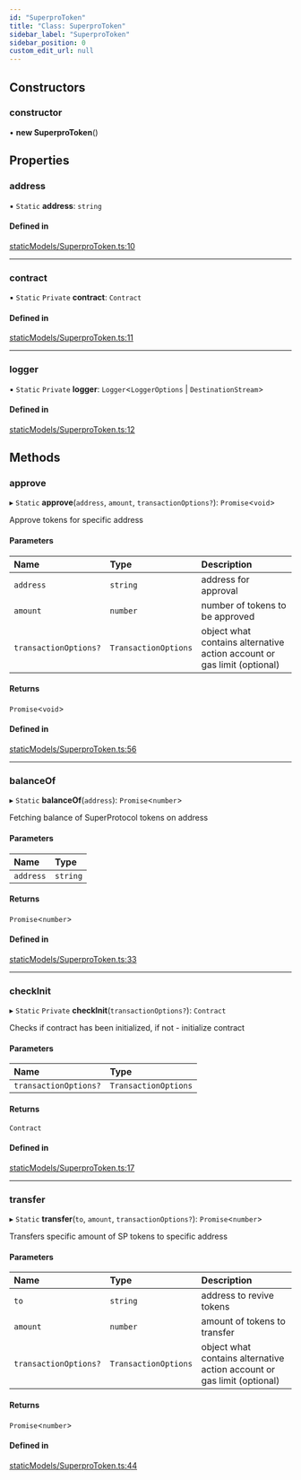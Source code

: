 ```yaml
---
id: "SuperproToken"
title: "Class: SuperproToken"
sidebar_label: "SuperproToken"
sidebar_position: 0
custom_edit_url: null
---
```


## Constructors

### constructor

• **new SuperproToken**()

## Properties

### address

▪ `Static` **address**: `string`

#### Defined in

[staticModels/SuperproToken.ts:10](https://github.com/Super-Protocol/sp-sdk-js/blob/7d2af19/src/staticModels/SuperproToken.ts#L10)

___

### contract

▪ `Static` `Private` **contract**: `Contract`

#### Defined in

[staticModels/SuperproToken.ts:11](https://github.com/Super-Protocol/sp-sdk-js/blob/7d2af19/src/staticModels/SuperproToken.ts#L11)

___

### logger

▪ `Static` `Private` **logger**: `Logger`<`LoggerOptions` \| `DestinationStream`\>

#### Defined in

[staticModels/SuperproToken.ts:12](https://github.com/Super-Protocol/sp-sdk-js/blob/7d2af19/src/staticModels/SuperproToken.ts#L12)

## Methods

### approve

▸ `Static` **approve**(`address`, `amount`, `transactionOptions?`): `Promise`<`void`\>

Approve tokens for specific address

#### Parameters

| Name | Type | Description |
| :------ | :------ | :------ |
| `address` | `string` | address for approval |
| `amount` | `number` | number of tokens to be approved |
| `transactionOptions?` | `TransactionOptions` | object what contains alternative action account or gas limit (optional) |

#### Returns

`Promise`<`void`\>

#### Defined in

[staticModels/SuperproToken.ts:56](https://github.com/Super-Protocol/sp-sdk-js/blob/0eeb728/src/staticModels/SuperproToken.ts#L56)

___

### balanceOf

▸ `Static` **balanceOf**(`address`): `Promise`<`number`\>

Fetching balance of SuperProtocol tokens on address

#### Parameters

| Name | Type |
| :------ | :------ |
| `address` | `string` |

#### Returns

`Promise`<`number`\>

#### Defined in

[staticModels/SuperproToken.ts:33](https://github.com/Super-Protocol/sp-sdk-js/blob/0eeb728/src/staticModels/SuperproToken.ts#L33)

___

### checkInit

▸ `Static` `Private` **checkInit**(`transactionOptions?`): `Contract`

Checks if contract has been initialized, if not - initialize contract

#### Parameters

| Name | Type |
| :------ | :------ |
| `transactionOptions?` | `TransactionOptions` |

#### Returns

`Contract`

#### Defined in

[staticModels/SuperproToken.ts:17](https://github.com/Super-Protocol/sp-sdk-js/blob/7d2af19/src/staticModels/SuperproToken.ts#L17)

___

### transfer

▸ `Static` **transfer**(`to`, `amount`, `transactionOptions?`): `Promise`<`number`\>

Transfers specific amount of SP tokens to specific address

#### Parameters

| Name | Type | Description |
| :------ | :------ | :------ |
| `to` | `string` | address to revive tokens |
| `amount` | `number` | amount of tokens to transfer |
| `transactionOptions?` | `TransactionOptions` | object what contains alternative action account or gas limit (optional) |

#### Returns

`Promise`<`number`\>

#### Defined in

[staticModels/SuperproToken.ts:44](https://github.com/Super-Protocol/sp-sdk-js/blob/0eeb728/src/staticModels/SuperproToken.ts#L44)
